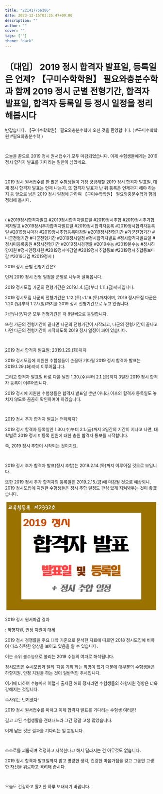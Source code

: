 ```yaml
---
title: "221417756186"
date: 2023-12-15T03:35:47+09:00
description: ""
author: ""
cover: ""
tags: ['']
theme: "dark"
---
```

# 〔대입〕 2019 정시 합격자 발표일, 등록일은 언제? 【구미수학학원】 필요와충분수학과 함께 2019 정시 군별 전형기간, 합격자 발표일, 합격자 등록일 등 정시 일정을 정리해봅시다

반갑습니다. 【구미수학학원】 필요와충분수학에 오신 것을 환영합니다. ( #구미수학학원 #필요와충분수학 )

​

오늘을 끝으로 2019 정시 원서접수가 모두 마감되었습니다. 이제 수험생들에게는 2019 정시 합격자 발표를 기다리는 일만이 남았네요. 

​

2019 정시 원서접수를 한 많은 수험생들이 가장 궁금해할 2019 정시 합격자 발표일, 대체 정시 합격자 발표는 언제 나는지, 또 합격자 발표가 난 뒤 등록은 언제까지 해야 하는지 등 앞으로 남은 2019 정시 일정에 관하여  【구미수학학원】 필요와충분수학과 함께 정리해 봅시다. 

​

( #2019정시합격자발표 #2019정시합격자발표일 #2019정시추합 #2019정시추가합격자발표 #2019정시추가합격자발표일 #2019정시합격자등록 #2019정시합격자등록일 #2019정시마감 #2019정시추합등록마감일 #2019정시전형기간 #가군전형기간 #나군전형기간 #다군전형기간 #2019정시일정 #정시합격자발표 #정시합격자발표일 #정시미등록충원 #정시전형기간 #2019정시경쟁률 #2019수능 #2019불수능 #정시하향지원 #정시안정지원 #2019정시마감일 #2019정시추합통보 #2019정시추합통보마감 #2019대입 #2019정시 )

2019 정시 군별 전형기간은?

먼저 2019 정시 전형 일정을 군별로 나누어 살펴봅시다. 

2019 정시모집 가군의 전형기간은 2019.1.4.(금)부터 1.11.(금)까지입니다. 

2019 정시모집 나군의 전형기간은 1.12.(토)~1.19.(토)까지이며, 2019 정시모집 다군은 1.20.(일)부터 1.27.(일)까지를 2019 정시 전형기간으로 두고 있습니다.

 

가군/나군/다군 모두 전형기간은 각 8일씩으로 동일합니다.

또한 가군의 전형기간이 끝나면 나군의 전형기간이 시작되고, 나군의 전형기간이 끝나고 나면 다군의 전형기간이 시작되도록 2019 정시 일정이 짜여 있습니다. 

​

2019 정시 합격자 발표일: 2019.1.29.(화)까지

2019 정시모집에 지원한 수험생들이 손꼽아 기다릴 2019 정시 합격자 발표는 2019.1.29.(화)까지 이루어집니다. 

그리고 합격자 발표일 바로 다음 날인 1.30.(수)부터 2.1.(금)까지 3일간 2019 정시 합격자 등록이 이루어집니다. 

2019 정시에 지원한 수험생들은 합격자 발표일 뿐만 아니라 이후의 합격자 등록일도 놓치지 않도록 꼼꼼히 확인하여야 하겠습니다. 

​

2019 정시 추가 합격자 발표는 언제까지?

2019 정시 합격자 등록일인 1.30.(수)부터 2.1.(금)까지 3일간의 기간이 지나고 나면, 대학별로 2019 정시 미등록 인원에 대한 충원 합격자 통보를 시작합니다. 

즉, 2019 정시 추합이 시작되는 것이지요. 

​

2019 정시 추가 합격자 발표(정시 추합)는 2019.2.14.(목)까지 이루어질 것으로 보입니다.

또한 2019 정시 추가 합격자의 등록일은 2019.2.15.(금)에 마감될 것으로 예상되니, 2019 정시모집에 지원한 수험생들은 정시 추합 일정도 관심 있게 지켜봐두는 것이 좋겠습니다. 

![./img/0.png](./img/0.png)


2019 정시 원서마감 결과

: 하향지원, 안정 지원이 대세

2019 정시 경쟁률을 주요 대학 기준으로 분석한 자료에 따르면 2018 정시모집에 비하여 다소 하락한 양상을 보이고 있음을 알 수 있습니다.

이는 소위 불수능으로 불리는 2019 수능의 여파로 해석됩니다. 

정시모집은 수시모집과 달리 ‘다음 기회’라는 희망이 없기 때문에 대부분의 수험생들은 하향지원, 안정 지원을 하는 것이 일반적인 추세입니다. 

여기에 더하여 수능마저 어렵게 출제된 해의 정시라면 수험생들의 하향지원 경향은 더욱 강해지는 것입니다. 

주사위는 던져졌다!

2019 정시 원서접수를 마치고 이제 합격자 발표를 기다리는 수험생 여러분!

길고 고된 수험생활을 견뎌내느라 그간 정말 고생 많았습니다.

이제 남은 것은 결과를 기다리는 일 뿐입니다.

​

스스로를 괴롭히며 걱정하고 자책한다고 해서 달라지는 건 아무것도 없습니다.

2019 정시 합격자 발표일까지 밝고 명랑한 생각, 건강한 마음가짐을 갖고 그동안 고생한 자신을 위로하고 격려해 줍시다.

​

오늘도 건강하고 활기찬 하루 보내시기 바랍니다. 

